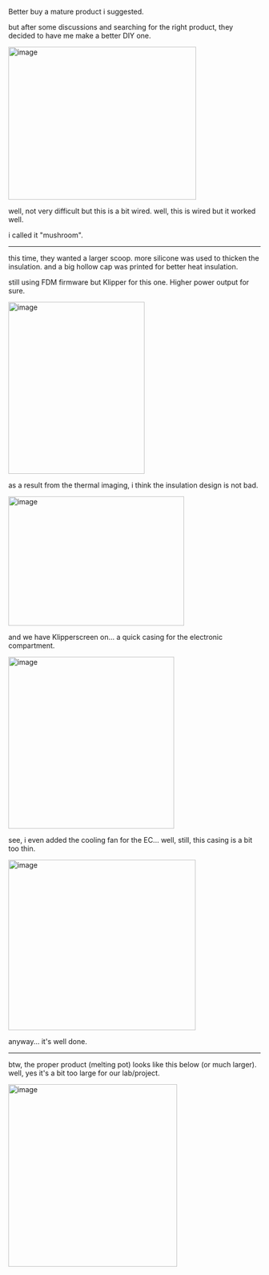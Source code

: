 Better buy a mature product i suggested. 

but after some discussions and searching for the right product, they decided to have me make a better DIY one. 

<img width="375" height="305" alt="image" src="https://github.com/user-attachments/assets/9788ae3a-30ab-4e6f-baf2-097618c54d49" />

well, not very difficult but this is a bit wired. well, this is wired but it worked well. 

i called it "mushroom". 

-----

this time, they wanted a larger scoop. more silicone was used to thicken the insulation. and a big hollow cap was printed for better heat insulation. 

still using FDM firmware but Klipper for this one. Higher power output for sure. 

<img width="272" height="343" alt="image" src="https://github.com/user-attachments/assets/a9e7ace1-cc25-4aa4-8c63-de584893859b" />

as a result from the thermal imaging, i think the insulation design is not bad. 

<img width="351" height="258" alt="image" src="https://github.com/user-attachments/assets/3cdd7be5-ecbe-4238-bab1-c1d99f3bbfbb" />

and we have Klipperscreen on... a quick casing for the electronic compartment. 

<img width="331" height="343" alt="image" src="https://github.com/user-attachments/assets/45e7d89f-4748-430b-8831-2d56d29dcb70" />

see, i even added the cooling fan for the EC... well, still, this casing is a bit too thin. 

<img width="374" height="340" alt="image" src="https://github.com/user-attachments/assets/bf391d8e-bac8-4db4-a429-51f7d39d9f17" />

anyway... it's well done. 



---------------

btw, the proper product (melting pot) looks like this below (or much larger). well, yes it's a bit too large for our lab/project. 

<img width="337" height="364" alt="image" src="https://github.com/user-attachments/assets/fafc5e21-d262-4ecd-89ab-1679daf33b7c" />
